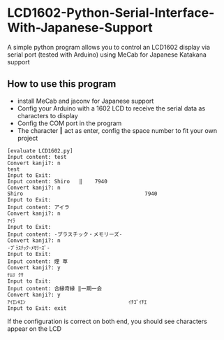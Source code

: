 # LCD1602-Python-Serial-Interface-With-Japanese-Support
A simple python program allows you to control an LCD1602 display via serial port (tested with Arduino) using MeCab for Japanese Katakana support
## How to use this program
* install MeCab and jaconv for Japanese support
* Config your Arduino with a 1602 LCD to receive the serial data as characters to display
* Config the COM port in the program
* The character ‖ act as enter, config the space number to fit your own project
```
[evaluate LCD1602.py]
Input content: test
Convert kanji?: n
test
Input to Exit: 
Input content: Shiro   ‖    7940
Convert kanji?: n
Shiro                                       7940
Input to Exit: 
Input content: アイラ
Convert kanji?: n
ｱｲﾗ
Input to Exit: 
Input content: -プラスチック・メモリーズ-
Convert kanji?: n
-ﾌﾟﾗｽﾁｯｸ･ﾒﾓﾘｰｽﾞ-
Input to Exit: 
Input content: 煙 草
Convert kanji?: y
ｹﾑﾘ ｸｻ
Input to Exit: 
Input content: 合縁奇縁 ‖一期一会
Convert kanji?: y
ｱｲｴﾝｷｴﾝ                                 ｲﾁｺﾞｲﾁｴ
Input to Exit: exit
```
If the configuration is correct on both end, you should see characters appear on the LCD 
